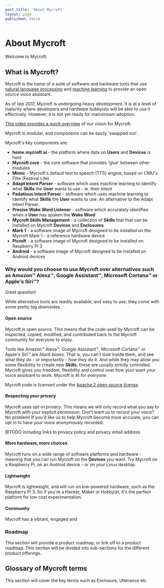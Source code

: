 ```yaml
---
post_title: 'About Mycroft'
layout: page
published: false
---
```


# About Mycroft

Welcome to Mycroft.

## What is Mycroft?

Mycroft is the name of a suite of software and hardware tools that use [natural language processing](https://en.wikipedia.org/wiki/Natural_language_processing) and [machine learning](https://en.wikipedia.org/wiki/Machine_learning) to provide an open source voice assistant.

As of late 2017, Mycroft is undergoing heavy development. It is at a level of maturity where developers and hardware hobbyists will be able to use it effectively. However, it is not yet ready for mainstream adoption.

[This video provides a quick overview](https://youtu.be/m4L0QfzUeEI) of our vision for Mycroft.

Mycroft is modular, and components can be easily 'swapped out'.

Mycroft's key components are:

* **home.mycroft.ai** - the platform where data on **Users** and **Devices** is held
* **Mycroft core** - the core software that provides 'glue' between other modules
* **Mimic** - Mycroft's default text to speech (TTS) engine, based on CMU's Flite (Festival Lite)
* **Adapt Intent Parser** - software which uses machine learning to identify what **Skills** the **User** wants to use - ie. their _intent_
* **Padatious Intent Parser** - software which uses machine learning to identify what **Skills** the **User** wants to use. An alternative to the Adapt Intent Parser.
* **Precise Wake Word Listener** - software which accurately identifies when a **User** has spoken the **Wake Word**
* **Mycroft Skills Management** - a collection of **Skills** that that can be installed on Mycroft **Devices** and **Enclosures**
* **Mark 1** - a software image of Mycroft designed to be installed on the Mycroft Mark 1 - a reference hardware device
* **Picroft** - a software image of Mycroft designed to be installed on Raspberry Pi 3
* **Android** - a software image of Mycroft designed to be installed on Android devices

### Why would you choose to use Mycroft over alternatives such as Amazon™ Alexa™, Google Assistant™, Microsoft Cortana™ or Apple's Siri™?

Great question!

While alternative tools are readily available, and easy to use, they come with some pretty big downsides.

#### Open source

Mycroft is open source. This means that the code used by Mycroft can be inspected, copied, modified, and contributed back to the Mycroft community for everyone to enjoy.

Tools like Amazon™ Alexa™, Google Assistant™, Microsoft Cortana™ or Apple's Siri™ are _black boxes_. That is, you can't look inside them, and see what they do - or importantly - _how_ they do it. And while they may allow you some flexibility to create new **Skills**, these are usually strictly controlled. Mycroft gives you freedom, flexibility and control over how your want _your_ voice assistant to work. Mycroft is AI for _everyone_.

Mycroft code is licensed under the [Apache 2 open source license](https://en.wikipedia.org/wiki/Apache_License).

#### Respecting your privacy

Mycroft uses _opt-in privacy_. This means we will only record what you say to Mycroft with your explicit permission. Don't want us to record your voice? No problem! If you'd like us to help Mycroft become more accurate, you can opt in to have your voice anonymously recorded.

@TODO including links to privacy policy and privacy email address

#### More hardware, more choices

Mycroft runs on a wide range of software platforms and hardware - meaning that you can run Mycroft on the **Devices** _you_ want. Try Mycroft on a Raspberry Pi, on an Android device - or on your Linux desktop.

#### Lightweight

Mycroft is lightweight, and will run on low-powered hardware, such as the Raspberry Pi 3. So if you're a Hacker, Maker or Hobbyist, it's the perfect platform for low cost experimentation.

#### Community

Mycroft has a vibrant, engaged and






### Roadmap

This section will provide a product roadmap, or link off to a product roadmap. This section will be divided into sub-sections for the different product offerings.

## Glossary of Mycroft terms

This section will cover the key terms such as Enclosure, Utterance etc
